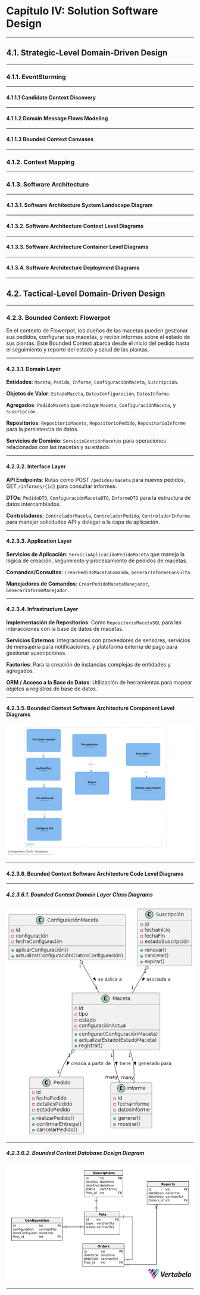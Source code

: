 # Capítulo IV: Solution Software Design
---
## 4.1. Strategic-Level Domain-Driven Design
---
### 4.1.1. EventStorming
---
#### 4.1.1.1 Candidate Context Discovery
---
#### 4.1.1.2 Domain Message Flows Modeling
---
#### 4.1.1.3 Bounded Context Canvases
---
### 4.1.2. Context Mapping
---
### 4.1.3. Software Architecture
---
#### 4.1.3.1. Software Architecture System Landscape Diagram
---
#### 4.1.3.2. Software Architecture Context Level Diagrams
---
#### 4.1.3.3. Software Architecture Container Level Diagrams
---
#### 4.1.3.4. Software Architecture Deployment Diagrams
---
## 4.2. Tactical-Level Domain-Driven Design
---
### 4.2.3. Bounded Context: Flowerpot

En el contexto de Flowerpot, los dueños de las macetas pueden gestionar sus pedidos, configurar sus macetas, y recibir informes sobre el estado de sus plantas. Este Bounded Context abarca desde el inicio del pedido hasta el seguimiento y reporte del estado y salud de las plantas.

---
#### 4.2.3.1. Domain Layer
**Entidades**: `Maceta`, `Pedido`, `Informe`, `ConfiguraciónMaceta`, `Suscripción`.

**Objetos de Valor**: `EstadoMaceta`, `DatosConfiguración`, `DatosInforme`.

**Agregados**: `PedidoMaceta` que incluye `Maceta`, `ConfiguraciónMaceta`, y `Suscripción`.

**Repositorios**: `RepositorioMaceta`, `RepositorioPedido`, `RepositorioInforme` para la persistencia de datos.

**Servicios de Dominio**: `ServicioGestiónMacetas` para operaciones relacionadas con las macetas y su estado.

---
#### 4.2.3.2. Interface Layer

**API Endpoints**: Rutas como POST `/pedidos/maceta` para nuevos pedidos, GET `/informes/{id}` para consultar informes.

**DTOs**: `PedidoDTO`, `ConfiguraciónMacetaDTO`, `InformeDTO` para la estructura de datos intercambiados.

**Controladores**: `ControladorMaceta`, `ControladorPedido`, `ControladorInforme` para manejar solicitudes API y delegar a la capa de aplicación.

---
#### 4.2.3.3. Application Layer

**Servicios de Aplicación**: `ServicioAplicaciónPedidoMaceta` que maneja la lógica de creación, seguimiento y procesamiento de pedidos de macetas.

**Comandos/Consultas**: `CrearPedidoMacetaComando`, `GenerarInformeConsulta`.

**Manejadores de Comandos**: `CrearPedidoMacetaManejador`, `GenerarInformeManejador`.

---
#### 4.2.3.4. Infrastructure Layer

**Implementación de Repositorios**: Como `RepositorioMacetaSQL` para las interacciones con la base de datos de macetas.

**Servicios Externos**: Integraciones con proveedores de sensores, servicios de mensajería para notificaciones, y plataforma externa de pago para gestionar suscripciones.

**Factories**: Para la creación de instancias complejas de entidades y agregados.

**ORM / Acceso a la Base de Datos**: Utilización de herramientas para mapear objetos a registros de base de datos.

---
#### 4.2.3.5. Bounded Context Software Architecture Component Level Diagrams

![C4 component Flowerpot](assets/componentflowerpot.png)

---
#### 4.2.3.6. Bounded Context Software Architecture Code Level Diagrams
---
##### 4.2.3.6.1. Bounded Context Domain Layer Class Diagrams
![Bounded Context Class Design Diagram](assets/class3.png)

---
##### 4.2.3.6.2. Bounded Context Database Design Diagram

![Bounded Context Database Design Diagram](assets/database3.png)

---